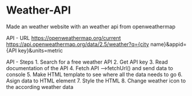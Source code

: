# Weather-API

Made an weather website with an weather api from openweathermap

API - URL
    https://openweathermap.org/current 
    https://api.openweathermap.org/data/2.5/weather?q={city name}&appid={API key}&units=metric

API - Steps
    1.  Search for a free weather API
    2.  Get API key
    3.  Read documentation of the API
    4.  Fetch API -->fetchUrl() and send data to console
    5.  Make HTML template to see where all the data needs to go
    6.  Asign data to HTML element
    7.  Style the HTML
    8.  Change weather icon to the according weather data

